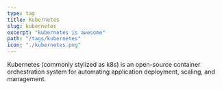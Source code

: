 ```yaml
---
type: tag
title: Kubernetes
slug: kubernetes
excerpt: "kubernetes is awesome"
path: "/tags/kubernetes"
icon: "./kubernetes.png"
---
```


Kubernetes (commonly stylized as k8s) is an open-source container orchestration system for automating application deployment, scaling, and management.
